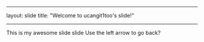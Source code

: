 ---
layout: slide
title: "Welcome to ucangit1too's slide!"
___
This is my awesome slide slide
Use the left arrow to go back?
